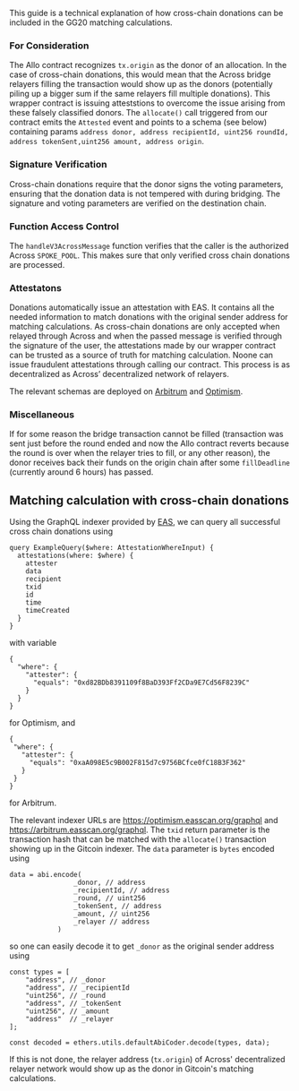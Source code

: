 This guide is a technical explanation of how cross-chain donations can be included in the GG20 matching calculations.

### For Consideration
The Allo contract recognizes `tx.origin` as the donor of an allocation. In the case of cross-chain donations, this would mean that the Across bridge relayers filling the transaction would show up as the donors (potentially piling up a bigger sum if the same relayers fill multiple donations). This wrapper contract is issuing atteststions to overcome the issue arising from these falsely classified donors. The `allocate()` call triggered from our contract emits the `Attested` event and points to a schema (see below) containing params `address donor, address recipientId, uint256 roundId, address tokenSent,uint256 amount, address origin`.

### Signature Verification
Cross-chain donations require that the donor signs the voting parameters, ensuring that the donation data is not tempered with during bridging. The signature and voting parameters are verified on the destination chain.

### Function Access Control
The `handleV3AcrossMessage` function verifies that the caller is the authorized Across `SPOKE_POOL`. This makes sure that only verified cross chain donations are processed.

### Attestatons
Donations automatically issue an attestation with EAS. It contains all the needed information to match donations with the original sender address for matching calculations. As cross-chain donations are only accepted when relayed through Across and when the passed message is verified through the signature of the user, the attestations made by our wrapper contract can be trusted as a source of truth for matching calculation. Noone can issue fraudulent attestations through calling our contract. This process is as decentralized as Across’ decentralized network of relayers.

The relevant schemas are deployed on [Arbitrum](https://arbitrum.easscan.org/schema/view/0x199429ee45da2c99fd2617ec4865749ca292009f44ee2a0a43721ade) and [Optimism](https://optimism.easscan.org/schema/view/0x199429ee45da2c99fd2617ec4865749ca292009f44ee2a0a43721adef1c9c9df).

### Miscellaneous 
If for some reason the bridge transaction cannot be filled (transaction was sent just before the round ended and now the Allo contract reverts because the round is over when the relayer tries to fill, or any other reason), the donor receives back their funds on the origin chain after some `fillDeadline` (currently around 6 hours) has passed.

## Matching calculation with cross-chain donations

Using the GraphQL indexer provided by [EAS](https://github.com/ethereum-attestation-service/eas-docs-site/blob/main/docs/developer-tools/api.md), we can query all successful cross chain donations using
```
query ExampleQuery($where: AttestationWhereInput) {
  attestations(where: $where) {
    attester
    data
    recipient
    txid
    id
    time
    timeCreated
  }
}
```

with variable
```
{
  "where": {
    "attester": {
      "equals": "0xd82BDb8391109f8BaD393Ff2CDa9E7Cd56F8239C"
    }
  }
}
```
 for Optimism, and
 ```
{
  "where": {
    "attester": {
      "equals": "0xaA098E5c9B002F815d7c9756BCfce0fC18B3F362"
    }
  }
}
```
for Arbitrum.

The relevant indexer URLs are 
https://optimism.easscan.org/graphql and https://arbitrum.easscan.org/graphql.
The `txid` return parameter is the transaction hash that can be matched with the `allocate()` transaction showing up in the Gitcoin indexer. 
The `data` parameter is `bytes` encoded using
```
data = abi.encode(
                _donor, // address
                _recipientId, // address
                _round, // uint256
                _tokenSent, // address
                _amount, // uint256
                _relayer // address
            )
```
so one can easily decode it to get `_donor` as the original sender address using
```
const types = [
    "address", // _donor
    "address", // _recipientId
    "uint256", // _round
    "address", // _tokenSent
    "uint256", // _amount
    "address"  // _relayer
];

const decoded = ethers.utils.defaultAbiCoder.decode(types, data);
```

If this is not done, the relayer address (`tx.origin`) of Across' decentralized relayer network would show up as the donor in Gitcoin's matching calculations.
